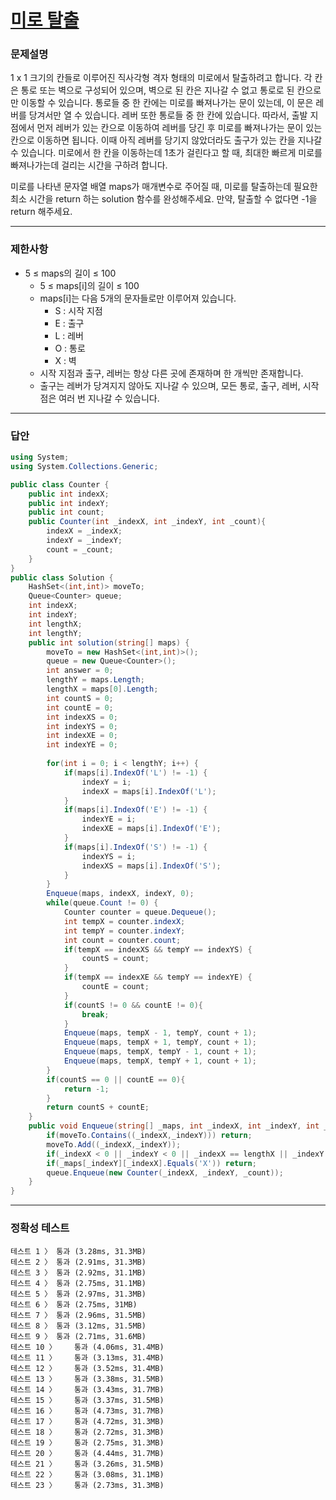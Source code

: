 # <a href="https://school.programmers.co.kr/learn/courses/30/lessons/159993">미로 탈출</a>

### 문제설명

1 x 1 크기의 칸들로 이루어진 직사각형 격자 형태의 미로에서 탈출하려고 합니다. 각 칸은 통로 또는 벽으로 구성되어 있으며, 벽으로 된 칸은 지나갈 수 없고 통로로 된 칸으로만 이동할 수 있습니다. 통로들 중 한 칸에는 미로를 빠져나가는 문이 있는데, 이 문은 레버를 당겨서만 열 수 있습니다. 레버 또한 통로들 중 한 칸에 있습니다. 따라서, 출발 지점에서 먼저 레버가 있는 칸으로 이동하여 레버를 당긴 후 미로를 빠져나가는 문이 있는 칸으로 이동하면 됩니다. 이때 아직 레버를 당기지 않았더라도 출구가 있는 칸을 지나갈 수 있습니다. 미로에서 한 칸을 이동하는데 1초가 걸린다고 할 때, 최대한 빠르게 미로를 빠져나가는데 걸리는 시간을 구하려 합니다.

미로를 나타낸 문자열 배열 maps가 매개변수로 주어질 때, 미로를 탈출하는데 필요한 최소 시간을 return 하는 solution 함수를 완성해주세요. 만약, 탈출할 수 없다면 -1을 return 해주세요.

***

### 제한사항

 - 5 ≤ maps의 길이 ≤ 100
   - 5 ≤ maps[i]의 길이 ≤ 100
   - maps[i]는 다음 5개의 문자들로만 이루어져 있습니다.
     - S : 시작 지점
     - E : 출구
     - L : 레버
     - O : 통로
     - X : 벽
   - 시작 지점과 출구, 레버는 항상 다른 곳에 존재하며 한 개씩만 존재합니다.
   - 출구는 레버가 당겨지지 않아도 지나갈 수 있으며, 모든 통로, 출구, 레버, 시작점은 여러 번 지나갈 수 있습니다.

***

### 답안
``` csharp
using System;
using System.Collections.Generic;

public class Counter {
    public int indexX;
    public int indexY;
    public int count;
    public Counter(int _indexX, int _indexY, int _count){
        indexX = _indexX;
        indexY = _indexY;
        count = _count;
    }
}
public class Solution {
    HashSet<(int,int)> moveTo;
    Queue<Counter> queue;
    int indexX;
    int indexY;
    int lengthX;
    int lengthY;
    public int solution(string[] maps) {
        moveTo = new HashSet<(int,int)>();
        queue = new Queue<Counter>();
        int answer = 0;
        lengthY = maps.Length;
        lengthX = maps[0].Length;
        int countS = 0;
        int countE = 0;
        int indexXS = 0;
        int indexYS = 0;
        int indexXE = 0;
        int indexYE = 0;
        
        for(int i = 0; i < lengthY; i++) {
            if(maps[i].IndexOf('L') != -1) {
                indexY = i;
                indexX = maps[i].IndexOf('L');
            }
            if(maps[i].IndexOf('E') != -1) {
                indexYE = i;
                indexXE = maps[i].IndexOf('E');
            }
            if(maps[i].IndexOf('S') != -1) {
                indexYS = i;
                indexXS = maps[i].IndexOf('S');
            }
        }
        Enqueue(maps, indexX, indexY, 0);
        while(queue.Count != 0) {
            Counter counter = queue.Dequeue();
            int tempX = counter.indexX;
            int tempY = counter.indexY;
            int count = counter.count;
            if(tempX == indexXS && tempY == indexYS) {
                countS = count;
            }
            if(tempX == indexXE && tempY == indexYE) {
                countE = count;
            }
            if(countS != 0 && countE != 0){
                break;
            }
            Enqueue(maps, tempX - 1, tempY, count + 1);
            Enqueue(maps, tempX + 1, tempY, count + 1);
            Enqueue(maps, tempX, tempY - 1, count + 1);
            Enqueue(maps, tempX, tempY + 1, count + 1);
        }
        if(countS == 0 || countE == 0){
            return -1;
        }
        return countS + countE;
    }
    public void Enqueue(string[] _maps, int _indexX, int _indexY, int _count) {
        if(moveTo.Contains((_indexX,_indexY))) return;
        moveTo.Add((_indexX,_indexY));
        if(_indexX < 0 || _indexY < 0 || _indexX == lengthX || _indexY == lengthY) return;
        if(_maps[_indexY][_indexX].Equals('X')) return;
        queue.Enqueue(new Counter(_indexX, _indexY, _count));
    }
}
```

***

### 정확성 테스트
```
테스트 1 〉	통과 (3.28ms, 31.3MB)
테스트 2 〉	통과 (2.91ms, 31.3MB)
테스트 3 〉	통과 (2.92ms, 31.1MB)
테스트 4 〉	통과 (2.75ms, 31.1MB)
테스트 5 〉	통과 (2.97ms, 31.3MB)
테스트 6 〉	통과 (2.75ms, 31MB)
테스트 7 〉	통과 (2.96ms, 31.5MB)
테스트 8 〉	통과 (3.12ms, 31.5MB)
테스트 9 〉	통과 (2.71ms, 31.6MB)
테스트 10 〉	통과 (4.06ms, 31.4MB)
테스트 11 〉	통과 (3.13ms, 31.4MB)
테스트 12 〉	통과 (3.52ms, 31.4MB)
테스트 13 〉	통과 (3.38ms, 31.5MB)
테스트 14 〉	통과 (3.43ms, 31.7MB)
테스트 15 〉	통과 (3.37ms, 31.5MB)
테스트 16 〉	통과 (4.73ms, 31.7MB)
테스트 17 〉	통과 (4.72ms, 31.3MB)
테스트 18 〉	통과 (2.72ms, 31.3MB)
테스트 19 〉	통과 (2.75ms, 31.3MB)
테스트 20 〉	통과 (4.44ms, 31.7MB)
테스트 21 〉	통과 (3.26ms, 31.5MB)
테스트 22 〉	통과 (3.08ms, 31.1MB)
테스트 23 〉	통과 (2.73ms, 31.3MB)
```